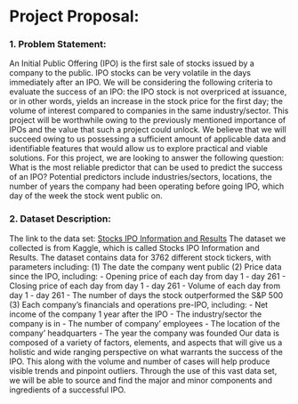 # Project Proposal:
### 1. Problem Statement:
An Initial Public Offering (IPO) is the first sale of stocks issued by a company to the public. IPO stocks can be very volatile in the days immediately after an IPO. We will be considering the following criteria to evaluate the success of an IPO: the IPO stock is not overpriced at issuance, or in other words, yields an increase in the stock price for the first day; the volume of interest compared to companies in the same industry/sector. This project will be worthwhile owing to the previously mentioned importance of IPOs and the value that such a project could unlock. We believe that we will succeed owing to us possessing a sufficient amount of applicable data and identifiable features that would allow us to explore practical and viable solutions.
For this project, we are looking to answer the following question: What is the most reliable predictor that can be used to predict the success of an IPO? Potential predictors include industries/sectors, locations, the number of years the company had been operating before going IPO, which day of the week the stock went public on.
 
### 2. Dataset Description:
The link to the data set: 
       [Stocks IPO Information and Results](https://www.kaggle.com/proselotis/financial-ipo-data)  The dataset we collected is from Kaggle, which is called Stocks IPO Information and Results. The dataset contains data for 3762 different stock tickers, with parameters including:
  (1) The date the company went public
  (2) Price data since the IPO, including:
     - Opening price of each day from day 1 - day 261
     - Closing price of each day from day 1 - day 261
     - Volume of each day from day 1 - day 261
     - The number of days the stock outperformed the S&P 500 
  (3) Each company’s financials and operations pre-IPO, including: 
     - Net income of the company 1 year after the IPO
     - The industry/sector the company is in
     - The number of company’ employees
     - The location of the company’ headquarters
     - The year the company was founded
Our data is composed of a variety of factors, elements, and aspects that will give us a holistic and wide ranging perspective on what warrants the success of the IPO. This along with the volume and number of cases will help produce visible trends and pinpoint outliers. Through the use of this vast data set, we will be able to source and find the major and minor components and ingredients of a successful IPO.
